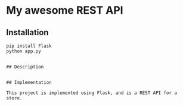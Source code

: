 # My awesome REST API

## Installation

```
pip install Flask
python app.py


## Description


## Implementation

This project is implemented using Flask, and is a REST API for a store. 
